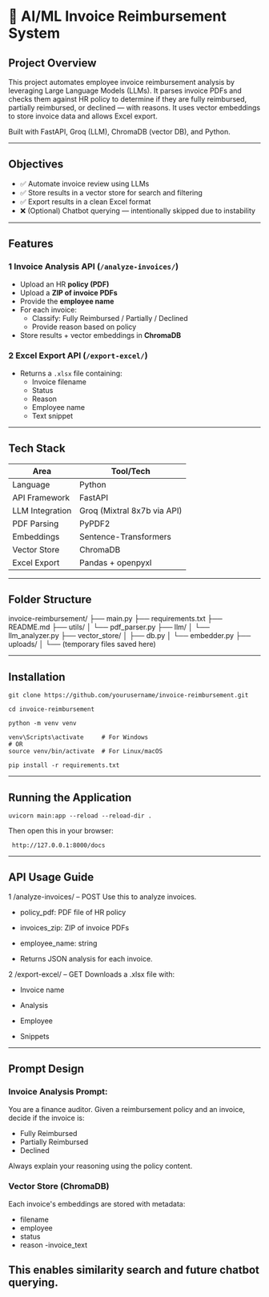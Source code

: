 # 🧾 AI/ML Invoice Reimbursement System

## Project Overview

This project automates employee invoice reimbursement analysis by leveraging Large Language Models (LLMs). It parses invoice PDFs and checks them against HR policy to determine if they are fully reimbursed, partially reimbursed, or declined — with reasons. It uses vector embeddings to store invoice data and allows Excel export.

Built with FastAPI, Groq (LLM), ChromaDB (vector DB), and Python.

---

## Objectives

- ✅ Automate invoice review using LLMs
- ✅ Store results in a vector store for search and filtering
- ✅ Export results in a clean Excel format
- ❌ (Optional) Chatbot querying — intentionally skipped due to instability

---

## Features

### 1 Invoice Analysis API (`/analyze-invoices/`)
- Upload an HR **policy (PDF)**
- Upload a **ZIP of invoice PDFs**
- Provide the **employee name**
- For each invoice:
  - Classify: Fully Reimbursed / Partially / Declined
  - Provide reason based on policy
- Store results + vector embeddings in **ChromaDB**

### 2 Excel Export API (`/export-excel/`)
- Returns a `.xlsx` file containing:
  - Invoice filename
  - Status
  - Reason
  - Employee name
  - Text snippet

---

## Tech Stack

| Area             | Tool/Tech                         |
|------------------|-----------------------------------|
| Language         | Python                            |
| API Framework    | FastAPI                           |
| LLM Integration  | Groq (Mixtral 8x7b via API)        |
| PDF Parsing      | PyPDF2                            |
| Embeddings       | Sentence-Transformers             |
| Vector Store     | ChromaDB                          |
| Excel Export     | Pandas + openpyxl                 |

---

## Folder Structure

invoice-reimbursement/
├── main.py
├── requirements.txt
├── README.md
├── utils/
│ └── pdf_parser.py
├── llm/
│ └── llm_analyzer.py
├── vector_store/
│ ├── db.py
│ └── embedder.py
├── uploads/
│ └── (temporary files saved here)



---

## Installation

```
git clone https://github.com/yourusername/invoice-reimbursement.git
```
```
cd invoice-reimbursement
```
```
python -m venv venv
```
```
venv\Scripts\activate     # For Windows
# OR
source venv/bin/activate  # For Linux/macOS
```
```
pip install -r requirements.txt
```
---
## Running the Application


```
uvicorn main:app --reload --reload-dir .
```
Then open this in your browser:
```
 http://127.0.0.1:8000/docs
```
---

## API Usage Guide


1 /analyze-invoices/ – POST
Use this to analyze invoices.

- policy_pdf: PDF file of HR policy

- invoices_zip: ZIP of invoice PDFs

- employee_name: string

- Returns JSON analysis for each invoice.

2 /export-excel/ – GET
Downloads a .xlsx file with:

- Invoice name

- Analysis

- Employee

- Snippets

---
## Prompt Design



### Invoice Analysis Prompt:

You are a finance auditor. Given a reimbursement policy and an invoice, decide if the invoice is:
- Fully Reimbursed
- Partially Reimbursed
- Declined

Always explain your reasoning using the policy content.



### Vector Store (ChromaDB)



Each invoice's embeddings are stored with metadata:

- filename
- employee
- status
- reason
-invoice_text

This enables similarity search and future chatbot querying.
---
